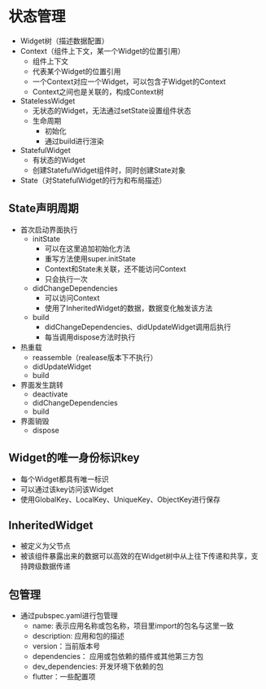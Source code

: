 # 状态管理
- Widget树（描述数据配置）
- Context（组件上下文，某一个Widget的位置引用）
  * 组件上下文
  * 代表某个Widget的位置引用
  * 一个Context对应一个Widget，可以包含子Widget的Context
  * Context之间也是关联的，构成Context树
- StatelessWidget
  * 无状态的Widget，无法通过setState设置组件状态
  * 生命周期
    + 初始化
    + 通过build进行渲染
- StatefulWidget
  * 有状态的Widget
  * 创建StatefulWidget组件时，同时创建State对象
- State（对StatefulWidget的行为和布局描述）

## State声明周期
- 首次启动界面执行
  * initState
    + 可以在这里追加初始化方法
    + 重写方法使用super.initState
    + Context和State未关联，还不能访问Context
    + 只会执行一次
  * didChangeDependencies
    + 可以访问Context
    + 使用了InheritedWidget的数据，数据变化触发该方法
  * build
    + didChangeDependencies、didUpdateWidget调用后执行
    + 每当调用dispose方法时执行
- 热重载
  * reassemble（realease版本下不执行）
  * didUpdateWidget
  * build
- 界面发生跳转
  * deactivate
  * didChangeDependencies
  * build
- 界面销毁
  * dispose

## Widget的唯一身份标识key
- 每个Widget都具有唯一标识
- 可以通过该key访问该Widget
- 使用GlobalKey、LocalKey、UniqueKey、ObjectKey进行保存

## InheritedWidget
- 被定义为父节点
- 被该组件暴露出来的数据可以高效的在Widget树中从上往下传递和共享，支持跨级数据传递

## 包管理
- 通过pubspec.yaml进行包管理
  * name: 表示应用名称或包名称，项目里import的包名与这里一致
  * description: 应用和包的描述
  * version：当前版本号
  * dependencies： 应用或包依赖的插件或其他第三方包
  * dev_dependencies: 开发环境下依赖的包
  * flutter：一些配置项
